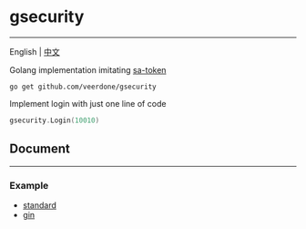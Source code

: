 # gsecurity

------------
English | [中文](README-zh.md)

Golang implementation imitating [sa-token](https://github.com/dromara/Sa-Token)


```shell
go get github.com/veerdone/gsecurity
```

Implement login with just one line of code
```go
gsecurity.Login(10010)
```
## Document

-----------
### Example
- [standard](examples/standard)
- [gin](examples/gin)